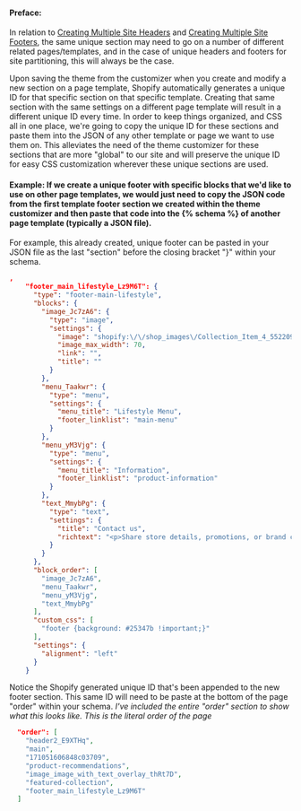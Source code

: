 #### Preface:

In relation to [Creating Multiple Site Headers](https://github.com/JRVarsity/VS-Documentation/blob/main/Creating%20Multiple%20Site%20Headers.md) and [Creating Multiple Site Footers](https://github.com/JRVarsity/VS-Documentation/blob/main/Creating%20Multiple%20Site%20Footers.md), the same unique section may need to go on a number of different related pages/templates, and in the case of unique headers and footers for site partitioning, this will always be the case.

Upon saving the theme from the customizer when you create and modify a new section on a page template, Shopify automatically generates a unique ID for that specific section on that specific template. Creating that same section with the same settings on a different page template will result in a different unique ID every time. In order to keep things organized, and CSS all in one place, we're going to copy the unique ID for these sections and paste them into the JSON of any other template or page we want to use them on. This alleviates the need of the theme customizer for these sections that are more "global" to our site and will preserve the unique ID for easy CSS customization wherever these unique sections are used.

#### Example: If we create a unique footer with specific blocks that we'd like to use on other page templates, we would just need to copy the JSON code from the first template footer section we created within the theme customizer and then paste that code into the {% schema %} of another page template (typically a JSON file).

For example, this already created, unique footer can be pasted in your JSON file as the last "section" before the closing bracket "}" within your schema.
```json
,
    "footer_main_lifestyle_Lz9M6T": {
      "type": "footer-main-lifestyle",
      "blocks": {
        "image_Jc7zA6": {
          "type": "image",
          "settings": {
            "image": "shopify:\/\/shop_images\/Collection_Item_4_552209b3-6c99-40ca-84bc-1c8c425db181.jpg",
            "image_max_width": 70,
            "link": "",
            "title": ""
          }
        },
        "menu_Taakwr": {
          "type": "menu",
          "settings": {
            "menu_title": "Lifestyle Menu",
            "footer_linklist": "main-menu"
          }
        },
        "menu_yM3Vjg": {
          "type": "menu",
          "settings": {
            "menu_title": "Information",
            "footer_linklist": "product-information"
          }
        },
        "text_MmybPg": {
          "type": "text",
          "settings": {
            "title": "Contact us",
            "richtext": "<p>Share store details, promotions, or brand content with your customers.<\/p>"
          }
        }
      },
      "block_order": [
        "image_Jc7zA6",
        "menu_Taakwr",
        "menu_yM3Vjg",
        "text_MmybPg"
      ],
      "custom_css": [
        "footer {background: #25347b !important;}"
      ],
      "settings": {
        "alignment": "left"
      }
    }
```
Notice the Shopify generated unique ID that's been appended to the new footer section. This same ID will need to be paste at the bottom of the page "order" within your schema.
<em> I've included the entire "order" section to show what this looks like. This is the literal order of the page </em>
```json
  "order": [
    "header2_E9XTHq",
    "main",
    "171051606848c03709",
    "product-recommendations",
    "image_image_with_text_overlay_thRt7D",
    "featured-collection",
    "footer_main_lifestyle_Lz9M6T"
  ]
```
